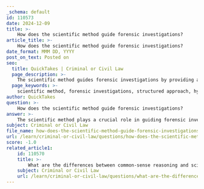 ```yaml
---
_schema: default
id: 110573
date: 2024-12-09
title: >-
    How does the scientific method guide forensic investigations?
article_title: >-
    How does the scientific method guide forensic investigations?
date_format: MMM DD, YYYY
post_on_text: Posted on
seo:
  title: QuickTakes | Criminal or Civil Law
  page_description: >-
    The scientific method guides forensic investigations by providing a structured framework for evidence analysis, hypothesis testing, and the application of advanced technologies, ensuring reliability and validity in forensic science.
  page_keywords: >-
    scientific method, forensic investigations, structured approach, hypothesis testing, reasoning, technological advancements, evidence-based practice, forensic science standards, analytical techniques, OSAC
author: QuickTakes
question: >-
    How does the scientific method guide forensic investigations?
answer: >-
    The scientific method plays a crucial role in guiding forensic investigations, although its application in forensic science differs from traditional scientific disciplines due to the nature of forensic evidence, which often pertains to past events. Here are several key aspects of how the scientific method is utilized in forensic investigations:\n\n1. **Structured Approach**: The scientific method provides a structured framework for forensic scientists to analyze evidence. This involves a series of steps that include the acquisition of primary witness and other anamnestic evidence, anticipation of future questions, and the collection of physical evidence. This structured approach helps ensure that investigations are thorough and systematic.\n\n2. **Hypothesis Testing**: Forensic scientists often formulate hypotheses based on the evidence collected. They then compare these hypotheses with physical findings to assess their consistency. This process may involve obtaining additional data as needed, which is essential for validating or refuting the initial hypotheses.\n\n3. **Reasoning and Certainty**: In forensic science, reasonable certainty is achieved through logical reasoning from hypothetical or real events to findings. Forensic scientists must express their opinions with a degree of certainty that reflects the limitations of scientific inquiry. This is particularly important in legal contexts, where the reliability of evidence can significantly impact judicial outcomes.\n\n4. **Evolution of Practice**: There is a notable shift in forensic science from a "trust the examiner" approach to a "trust the scientific method" focus. This evolution emphasizes the importance of using scientifically validated methods and standards in forensic investigations, thereby enhancing the accuracy and validity of forensic information used in legal proceedings.\n\n5. **Technological Advancements**: The introduction of advanced analytical techniques, such as scanning electron microscopy and energy dispersive X-ray analysis, has expanded the capabilities of forensic investigations. These technologies allow for more detailed and accurate analysis of evidence, further supporting the scientific method's role in forensic science.\n\n6. **Evidence-Based Practice**: The scientific method underpins evidence-based practices in forensic science, ensuring that conclusions drawn from investigations are supported by empirical data. This reliance on evidence helps to increase the reliability and defensibility of forensic findings, which is critical in both criminal and civil cases.\n\n7. **Guiding Principles**: Organizations such as the Organization of Scientific Area Committees (OSAC) for Forensic Science provide guiding principles for crime scene investigation and reconstruction, emphasizing the need for scientifically reliable and valid methods. These principles help standardize practices across the field, ensuring that forensic investigations adhere to rigorous scientific standards.\n\nIn summary, while the scientific method in forensic science may not operate in the same way as in other scientific fields due to the retrospective nature of forensic investigations, it remains a fundamental guiding principle. By applying structured methodologies, formulating and testing hypotheses, and utilizing advanced technologies, forensic scientists can provide reliable and valid evidence that is crucial for the legal system.
subject: Criminal or Civil Law
file_name: how-does-the-scientific-method-guide-forensic-investigations.md
url: /learn/criminal-or-civil-law/questions/how-does-the-scientific-method-guide-forensic-investigations
score: -1.0
related_article1:
    id: 110570
    title: >-
        What are the differences between common-sense reasoning and scientific reasoning in forensic contexts?
    subject: Criminal or Civil Law
    url: /learn/criminal-or-civil-law/questions/what-are-the-differences-between-commonsense-reasoning-and-scientific-reasoning-in-forensic-contexts
---
```


&nbsp;